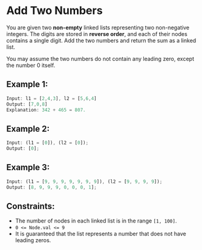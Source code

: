 # Add Two Numbers

You are given two **non-empty** linked lists representing two non-negative integers. The digits are stored in **reverse order**, and each of their nodes contains a single digit. Add the two numbers and return the sum as a linked list.

You may assume the two numbers do not contain any leading zero, except the number 0 itself.

## Example 1:

```javascript
Input: l1 = [2,4,3], l2 = [5,6,4]
Output: [7,0,8]
Explanation: 342 + 465 = 807.
```

## Example 2:

```javascript
Input: (l1 = [0]), (l2 = [0]);
Output: [0];
```

## Example 3:

```javascript
Input: (l1 = [9, 9, 9, 9, 9, 9, 9]), (l2 = [9, 9, 9, 9]);
Output: [8, 9, 9, 9, 0, 0, 0, 1];
```

## Constraints:

- The number of nodes in each linked list is in the range `[1, 100]`.
- `0 <= Node.val <= 9`
- It is guaranteed that the list represents a number that does not have leading zeros.
